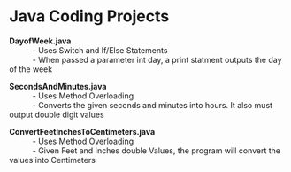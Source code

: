 # Java Coding Projects

**DayofWeek.java**     
&emsp;&emsp;&emsp;- Uses Switch and If/Else Statements       
&emsp;&emsp;&emsp;- When passed a parameter int day, a print statment outputs the day of the week

**SecondsAndMinutes.java**     
&emsp;&emsp;&emsp;- Uses Method Overloading     
&emsp;&emsp;&emsp;- Converts the given seconds and minutes into hours. It also must output double digit values

**ConvertFeetInchesToCentimeters.java**     
&emsp;&emsp;&emsp;- Uses Method Overloading     
&emsp;&emsp;&emsp;- Given Feet and Inches double Values, the program will convert the values into Centimeters   

